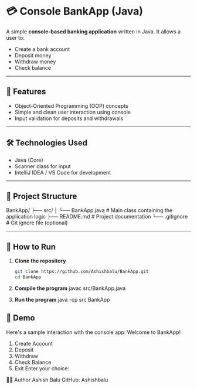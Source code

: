 # 💳 Console BankApp (Java)

A simple **console-based banking application** written in Java. It allows a user to:

- Create a bank account
- Deposit money
- Withdraw money
- Check balance

---

## 🚀 Features

- Object-Oriented Programming (OOP) concepts
- Simple and clean user interaction using console
- Input validation for deposits and withdrawals

---

## 🛠️ Technologies Used

- Java (Core)
- Scanner class for input
- IntelliJ IDEA / VS Code for development

---

## 📂 Project Structure

BankApp/
├── src/
│ └── BankApp.java # Main class containing the application logic
├── README.md # Project documentation
└── .gitignore # Git ignore file (optional)


---

## 🚀 How to Run

1. **Clone the repository**  
   ```bash
   git clone https://github.com/Ashishbalu/BankApp.git
   cd BankApp

2. **Compile the program**
    javac src/BankApp.java

3. **Run the program**
    java -cp src BankApp



## 📸 Demo
Here's a sample interaction with the console app:
Welcome to BankApp!
1. Create Account
2. Deposit
3. Withdraw
4. Check Balance
5. Exit
Enter your choice:


🧑‍💻 Author
 Ashish Balu
 GitHub: Ashishbalu

